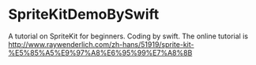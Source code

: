 SpriteKitDemoBySwift
====================

A tutorial on SpriteKit for beginners. Coding by swift. The online tutorial is http://www.raywenderlich.com/zh-hans/51919/sprite-kit-%E5%85%A5%E9%97%A8%E6%95%99%E7%A8%8B
